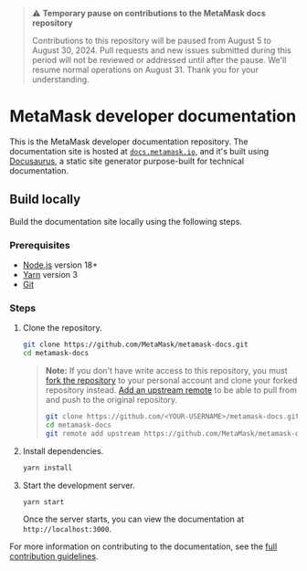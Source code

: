 > :warning: **Temporary pause on contributions to the MetaMask docs repository**
> 
> Contributions to this repository will be paused from August 5 to August 30, 2024.
> Pull requests and new issues submitted during this period will not be reviewed or addressed until after the pause.
> We'll resume normal operations on August 31.
> Thank you for your understanding.

# MetaMask developer documentation

This is the MetaMask developer documentation repository.
The documentation site is hosted at [`docs.metamask.io`](https://docs.metamask.io), and it's
built using [Docusaurus](https://docusaurus.io/), a static site generator purpose-built for
technical documentation.

## Build locally

Build the documentation site locally using the following steps.

### Prerequisites

- [Node.js](https://nodejs.org/) version 18+
- [Yarn](https://yarnpkg.com/) version 3
- [Git](https://git-scm.com/)

### Steps

1. Clone the repository.

   ```bash
   git clone https://github.com/MetaMask/metamask-docs.git
   cd metamask-docs
   ```

   > **Note:** If you don't have write access to this repository, you must [fork the repository](https://docs.github.com/en/get-started/quickstart/fork-a-repo#forking-a-repository) to your personal account and clone your forked repository instead. [Add an upstream remote](https://docs.github.com/en/get-started/quickstart/fork-a-repo#configuring-git-to-sync-your-fork-with-the-upstream-repository) to be able to pull from and push to the original repository.
   >
   > ```bash
   > git clone https://github.com/<YOUR-USERNAME>/metamask-docs.git
   > cd metamask-docs
   > git remote add upstream https://github.com/MetaMask/metamask-docs.git
   > ```

2. Install dependencies.

   ```bash
   yarn install
   ```

3. Start the development server.

   ```bash
   yarn start
   ```

   Once the server starts, you can view the documentation at `http://localhost:3000`.

For more information on contributing to the documentation, see the [full contribution guidelines](CONTRIBUTING.md).
